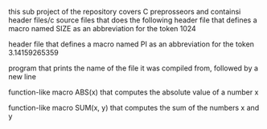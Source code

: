  this sub project of the repository covers C preprosseors and containsi header files/c source files that does the following
header file that defines a macro named SIZE as an abbreviation for the token 1024

header file that defines a macro named PI as an abbreviation for the token 3.14159265359

program that prints the name of the file it was compiled from, followed by a new line

function-like macro ABS(x) that computes the absolute value of a number x

function-like macro SUM(x, y) that computes the sum of the numbers x and y

